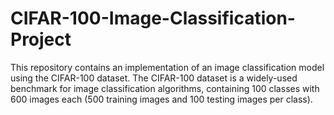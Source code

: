 # CIFAR-100-Image-Classification-Project
This repository contains an implementation of an image classification model using the CIFAR-100 dataset. The CIFAR-100 dataset is a widely-used benchmark for image classification algorithms, containing 100 classes with 600 images each (500 training images and 100 testing images per class).
